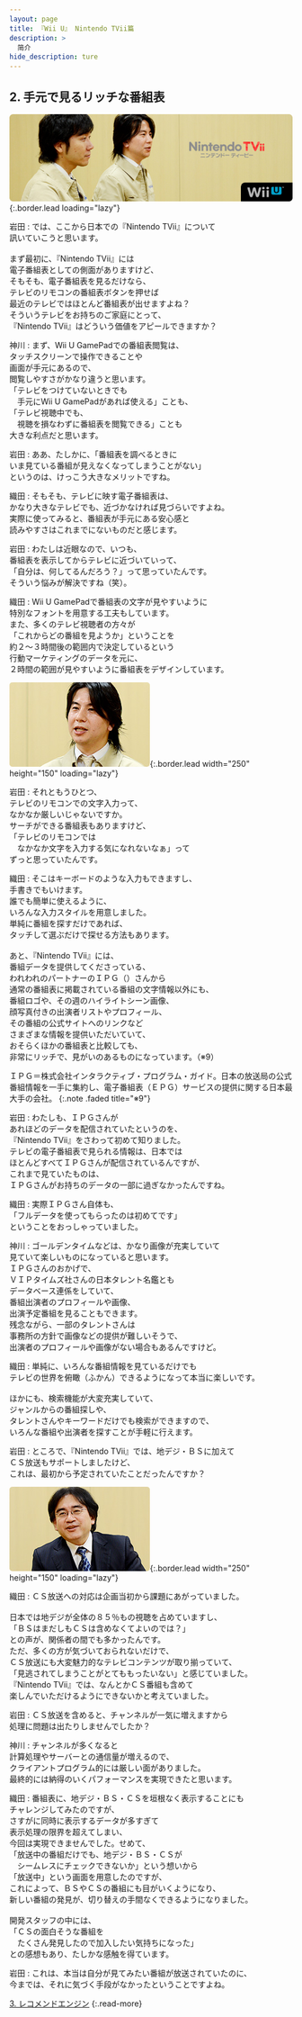 ```yaml
---
layout: page
title: 『Wii U』 Nintendo TVii篇
description: >
  简介
hide_description: ture
---
```


## 2. 手元で見るリッチな番組表

![](/interviews/jp/WiiU/hardware/vol11/img/mainvisual2.jpg){:.border.lead loading="lazy"}



岩田
: では、ここから日本での『Nintendo TVii』について<br>訊いていこうと思います。<br>&nbsp;<br>まず最初に、『Nintendo TVii』には<br>電子番組表としての側面がありますけど、<br>そもそも、電子番組表を見るだけなら、<br>テレビのリモコンの番組表ボタンを押せば<br>最近のテレビではほとんど番組表が出せますよね？<br>そういうテレビをお持ちのご家庭にとって、<br>『Nintendo TVii』はどういう価値をアピールできますか？

神川
: まず、Wii U GamePadでの番組表閲覧は、<br>タッチスクリーンで操作できることや<br>画面が手元にあるので、<br>閲覧しやすさがかなり違うと思います。<br>「テレビをつけていないときでも<br>　手元にWii U GamePadがあれば使える」ことも、<br>「テレビ視聴中でも、<br>　視聴を損なわずに番組表を閲覧できる」ことも<br>大きな利点だと思います。

岩田
: ああ、たしかに、「番組表を調べるときに<br>いま見ている番組が見えなくなってしまうことがない」<br>というのは、けっこう大きなメリットですね。

織田
: そもそも、テレビに映す電子番組表は、<br>かなり大きなテレビでも、近づかなければ見づらいですよね。<br>実際に使ってみると、番組表が手元にある安心感と<br>読みやすさはこれまでにないものだと感じます。

岩田
: わたしは近眼なので、いつも、<br>番組表を表示してからテレビに近づいていって、<br>「自分は、何してるんだろう？」って思っていたんです。<br>そういう悩みが解決ですね（笑）。

織田
: Wii U GamePadで番組表の文字が見やすいように<br>特別なフォントを用意する工夫もしています。<br>また、多くのテレビ視聴者の方々が<br>「これからどの番組を見ようか」ということを<br>約２～３時間後の範囲内で決定しているという<br>行動マーケティングのデータを元に、<br>２時間の範囲が見やすいように番組表をデザインしています。

![](/interviews/jp/WiiU/hardware/vol11/img/photo5.jpg){:.border.lead width="250" height="150"  loading="lazy"}


岩田
: それともうひとつ、<br>テレビのリモコンでの文字入力って、<br>なかなか厳しいじゃないですか。<br>サーチができる番組表もありますけど、<br>「テレビのリモコンでは<br>　なかなか文字を入力する気になれないなぁ」って<br>ずっと思っていたんです。

織田
: そこはキーボードのような入力もできますし、<br>手書きでもいけます。<br>誰でも簡単に使えるように、<br>いろんな入力スタイルを用意しました。<br>単純に番組を探すだけであれば、<br>タッチして選ぶだけで探せる方法もあります。<br>&nbsp;<br>あと、『Nintendo TVii』には、<br>番組データを提供してくださっている、<br>われわれのパートナーのＩＰＧ（）さんから<br>通常の番組表に掲載されている番組の文字情報以外にも、<br>番組ロゴや、その週のハイライトシーン画像、<br>顔写真付きの出演者リストやプロフィール、<br>その番組の公式サイトへのリンクなど<br>さまざまな情報を提供いただいていて、<br>おそらくほかの番組表と比較しても、<br>非常にリッチで、見がいのあるものになっています。（※9）

ＩＰＧ＝株式会社インタラクティブ・プログラム・ガイド。日本の放送局の公式番組情報を一手に集約し、電子番組表（ＥＰＧ）サービスの提供に関する日本最大手の会社。
{:.note .faded title="※9"}

岩田
: わたしも、ＩＰＧさんが<br>あれほどのデータを配信されていたというのを、<br>『Nintendo TVii』をさわって初めて知りました。<br>テレビの電子番組表で見られる情報は、日本では<br>ほとんどすべてＩＰＧさんが配信されているんですが、<br>これまで見ていたものは、<br>ＩＰＧさんがお持ちのデータの一部に過ぎなかったんですね。

織田
: 実際ＩＰＧさん自体も、<br>「フルデータを使ってもらったのは初めてです」<br>ということをおっしゃっていました。

神川
: ゴールデンタイムなどは、かなり画像が充実していて<br>見ていて楽しいものになっていると思います。<br>ＩＰＧさんのおかげで、<br>ＶＩＰタイムズ社さんの日本タレント名鑑とも<br>データベース連係をしていて、<br>番組出演者のプロフィールや画像、<br>出演予定番組を見ることもできます。<br>残念ながら、一部のタレントさんは<br>事務所の方針で画像などの提供が難しいそうで、<br>出演者のプロフィールや画像がない場合もあるんですけど。

織田
: 単純に、いろんな番組情報を見ているだけでも<br>テレビの世界を俯瞰（ふかん）できるようになって本当に楽しいです。<br>&nbsp;<br>ほかにも、検索機能が大変充実していて、<br>ジャンルからの番組探しや、<br>タレントさんやキーワードだけでも検索ができますので、<br>いろんな番組や出演者を探すことが手軽に行えます。

岩田
: ところで、『Nintendo TVii』では、地デジ・ＢＳに加えて<br>ＣＳ放送もサポートしましたけど、<br>これは、最初から予定されていたことだったんですか？

![](/interviews/jp/WiiU/hardware/vol11/img/photo6.jpg){:.border.lead width="250" height="150"  loading="lazy"}


織田
: ＣＳ放送への対応は企画当初から課題にあがっていました。<br>&nbsp;<br>日本では地デジが全体の８５％もの視聴を占めていますし、<br>「ＢＳはまだしもＣＳは含めなくてよいのでは？」<br>との声が、関係者の間でも多かったんです。<br>ただ、多くの方が気づいておられないだけで、<br>ＣＳ放送にも大変魅力的なテレビコンテンツが取り揃っていて、<br>「見逃されてしまうことがとてももったいない」と感じていました。<br>『Nintendo TVii』では、なんとかＣＳ番組も含めて<br>楽しんでいただけるようにできないかと考えていました。

岩田
: ＣＳ放送を含めると、チャンネルが一気に増えますから<br>処理に問題は出たりしませんでしたか？

神川
: チャンネルが多くなると<br>計算処理やサーバーとの通信量が増えるので、<br>クライアントプログラム的には厳しい面がありました。<br>最終的には納得のいくパフォーマンスを実現できたと思います。

織田
: 番組表に、地デジ・ＢＳ・ＣＳを垣根なく表示することにも<br>チャレンジしてみたのですが、<br>さすがに同時に表示するデータが多すぎて<br>表示処理の限界を超えてしまい、<br>今回は実現できませんでした。せめて、<br>「放送中の番組だけでも、地デジ・ＢＳ・ＣＳが<br>　シームレスにチェックできないか」という想いから<br>「放送中」という画面を用意したのですが、<br>これによって、ＢＳやＣＳの番組にも目がいくようになり、<br>新しい番組の発見が、切り替えの手間なくできるようになりました。<br>&nbsp;<br>開発スタッフの中には、<br>「ＣＳの面白そうな番組を<br>　たくさん発見したので加入したい気持ちになった」<br>との感想もあり、たしかな感触を得ています。

岩田
: これは、本当は自分が見てみたい番組が放送されていたのに、<br>今までは、それに気づく手段がなかったということですよね。


[3. レコメンドエンジン](3.md)
{:.read-more}